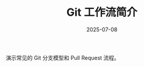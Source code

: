 ﻿---
title: "Git 工作流简介"
date: 2025-07-08
categories: software
layout: note
---
演示常见的 Git 分支模型和 Pull Request 流程。